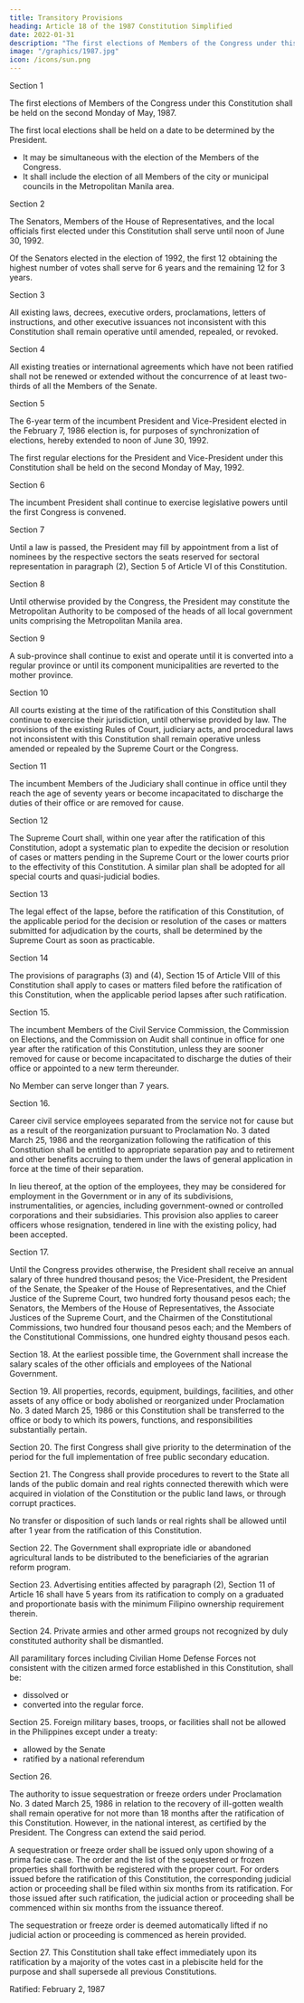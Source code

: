 ```yaml
---
title: Transitory Provisions
heading: Article 18 of the 1987 Constitution Simplified
date: 2022-01-31
description: "The first elections of Members of the Congress under this Constitution shall be held on the second Monday of May, 1987"
image: "/graphics/1987.jpg"
icon: /icons/sun.png
---
```



Section 1

The first elections of Members of the Congress under this Constitution shall be held on the second Monday of May, 1987.

The first local elections shall be held on a date to be determined by the President. 
- It may be simultaneous with the election of the Members of the Congress. 
- It shall include the election of all Members of the city or municipal councils in the Metropolitan Manila area.

Section 2

The Senators, Members of the House of Representatives, and the local officials first elected under this Constitution shall serve until noon of June 30, 1992.

Of the Senators elected in the election of 1992, the first 12 obtaining the highest number of votes shall serve for 6 years and the remaining 12 for 3 years.

Section 3

All existing laws, decrees, executive orders, proclamations, letters of instructions, and other executive issuances not inconsistent with this Constitution shall remain operative until amended, repealed, or revoked.

Section 4

All existing treaties or international agreements which have not been ratified shall not be renewed or extended without the concurrence of at least two-thirds of all the Members of the Senate.

Section 5

The 6-year term of the incumbent President and Vice-President elected in the February 7, 1986 election is, for purposes of synchronization of elections, hereby extended to noon of June 30, 1992.

The first regular elections for the President and Vice-President under this Constitution shall be held on the second Monday of May, 1992.

Section 6

The incumbent President shall continue to exercise legislative powers until the first Congress is convened.

Section 7

Until a law is passed, the President may fill by appointment from a list of nominees by the respective sectors the seats reserved for sectoral representation in paragraph (2), Section 5 of Article VI of this Constitution.

Section 8

Until otherwise provided by the Congress, the President may constitute the Metropolitan Authority to be composed of the heads of all local government units comprising the Metropolitan Manila area.

Section 9

A sub-province shall continue to exist and operate until it is converted into a regular province or until its component municipalities are reverted to the mother province.

Section 10

All courts existing at the time of the ratification of this Constitution shall continue to exercise their jurisdiction, until otherwise provided by law. The provisions of the existing Rules of Court, judiciary acts, and procedural laws not inconsistent with this Constitution shall remain operative unless amended or repealed by the Supreme Court or the Congress.

Section 11

The incumbent Members of the Judiciary shall continue in office until they reach the age of seventy years or become incapacitated to discharge the duties of their office or are removed for cause.

Section 12

The Supreme Court shall, within one year after the ratification of this Constitution, adopt a systematic plan to expedite the decision or resolution of cases or matters pending in the Supreme Court or the lower courts prior to the effectivity of this Constitution. A similar plan shall be adopted for all special courts and quasi-judicial bodies.

Section 13

The legal effect of the lapse, before the ratification of this Constitution, of the applicable period for the decision or resolution of the cases or matters submitted for adjudication by the courts, shall be determined by the Supreme Court as soon as practicable.

Section 14

The provisions of paragraphs (3) and (4), Section 15 of Article VIII of this Constitution shall apply to cases or matters filed before the ratification of this Constitution, when the applicable period lapses after such ratification.

Section 15. 

The incumbent Members of the Civil Service Commission, the Commission on Elections, and the Commission on Audit shall continue in office for one year after the ratification of this Constitution, unless they are sooner removed for cause or become incapacitated to discharge the duties of their office or appointed to a new term thereunder. 

No Member can serve longer than 7 years. <!-- including service before the ratification of this Constitution. -->

Section 16. 

Career civil service employees separated from the service not for cause but as a result of the reorganization pursuant to Proclamation No. 3 dated March 25, 1986 and the reorganization following the ratification of this Constitution shall be entitled to appropriate separation pay and to retirement and other benefits accruing to them under the laws of general application in force at the time of their separation. 

In lieu thereof, at the option of the employees, they may be considered for employment in the Government or in any of its subdivisions, instrumentalities, or agencies, including government-owned or controlled corporations and their subsidiaries. This provision also applies to career officers whose resignation, tendered in line with the existing policy, had been accepted.

Section 17. 

Until the Congress provides otherwise, the President shall receive an annual salary of three hundred thousand pesos; the Vice-President, the President of the Senate, the Speaker of the House of Representatives, and the Chief Justice of the Supreme Court, two hundred forty thousand pesos each; the Senators, the Members of the House of Representatives, the Associate Justices of the Supreme Court, and the Chairmen of the Constitutional Commissions, two hundred four thousand pesos each; and the Members of the Constitutional Commissions, one hundred eighty thousand pesos each.

Section 18. At the earliest possible time, the Government shall increase the salary scales of the other officials and employees of the National Government.

Section 19. All properties, records, equipment, buildings, facilities, and other assets of any office or body abolished or reorganized under Proclamation No. 3 dated March 25, 1986 or this Constitution shall be transferred to the office or body to which its powers, functions, and responsibilities substantially pertain.

Section 20. The first Congress shall give priority to the determination of the period for the full implementation of free public secondary education.

Section 21. The Congress shall provide procedures to revert to the State all lands of the public domain and real rights connected therewith which were acquired in violation of the Constitution or the public land laws, or through corrupt practices. 

No transfer or disposition of such lands or real rights shall be allowed until after 1 year from the ratification of this Constitution.

Section 22. The Government shall expropriate idle or abandoned agricultural lands to be distributed to the beneficiaries of the agrarian reform program.

Section 23. Advertising entities affected by paragraph (2), Section 11 of Article 16 shall have 5 years from its ratification to comply on a graduated and proportionate basis with the minimum Filipino ownership requirement therein.

Section 24. Private armies and other armed groups not recognized by duly constituted authority shall be dismantled. 

All paramilitary forces including Civilian Home Defense Forces not consistent with the citizen armed force established in this Constitution, shall be:
- dissolved or
- converted into the regular force.

Section 25. <!-- After the expiration in 1991 of the Agreement between the Republic of the Philippines and the United States of America concerning Military Bases,  -->Foreign military bases, troops, or facilities shall not be allowed in the Philippines except under a treaty:
- allowed by the Senate
- ratified by a national referendum
<!--  and, when the Congress so requires, ratified by a majority of the votes cast by the people in  held for that purpose, and recognized as a treaty by the other contracting State. -->

Section 26. 

The authority to issue sequestration or freeze orders under Proclamation No. 3 dated March 25, 1986 in relation to the recovery of ill-gotten wealth shall remain operative for not more than 18 months after the ratification of this Constitution. However, in the national interest, as certified by the President. The Congress can extend the said period.

A sequestration or freeze order shall be issued only upon showing of a prima facie case. The order and the list of the sequestered or frozen properties shall forthwith be registered with the proper court. For orders issued before the ratification of this Constitution, the corresponding judicial action or proceeding shall be filed within six months from its ratification. For those issued after such ratification, the judicial action or proceeding shall be commenced within six months from the issuance thereof.

The sequestration or freeze order is deemed automatically lifted if no judicial action or proceeding is commenced as herein provided.

Section 27. This Constitution shall take effect immediately upon its ratification by a majority of the votes cast in a plebiscite held for the purpose and shall supersede all previous Constitutions.

Ratified: February 2, 1987
